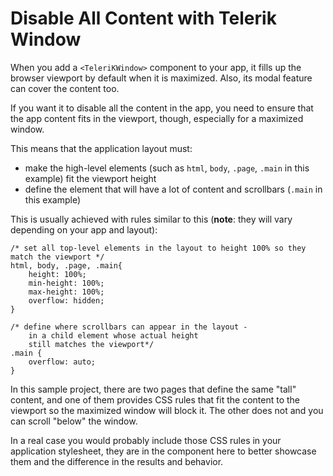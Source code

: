 # Disable All Content with Telerik Window

When you add a `<TeleriKWindow>` component to your app, it fills up the browser viewport by default when it is maximized. Also, its modal feature can cover the content too.

If you want it to disable all the content in the app, you need to ensure that the app content fits in the viewport, though, especially for a maximized window.

This means that the application layout must:

* make the high-level elements (such as `html`, `body`, `.page`, `.main` in this example) fit the viewport height
* define the element that will have a lot of content and scrollbars (`.main` in this example)

This is usually achieved with rules similar to this (**note**: they will vary depending on your app and layout):

```
/* set all top-level elements in the layout to height 100% so they match the viewport */
html, body, .page, .main{
    height: 100%;
    min-height: 100%;
    max-height: 100%;
    overflow: hidden;
}

/* define where scrollbars can appear in the layout -
    in a child element whose actual height
    still matches the viewport*/
.main {
    overflow: auto;
}
```

In this sample project, there are two pages that define the same "tall" content, and one of them provides CSS rules that fit the content to the viewport so the maximized window will block it. The other does not and you can scroll "below" the window.

In a real case you would probably include those CSS rules in your application stylesheet, they are in the component here to better showcase them and the difference in the results and behavior.